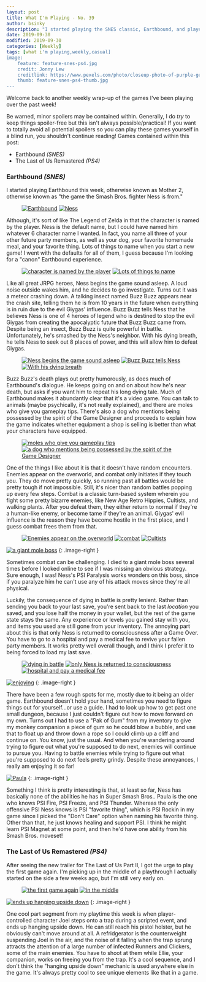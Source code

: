 ```yaml
---
layout: post
title: What I'm Playing - No. 39
author: bsinky
description: "I started playing the SNES classic, Earthbound, and played a bit of The Last of Us Remastered on PS4!"
date: 2019-09-30
modified: 2019-09-30
categories: [Weekly]
tags: [what i'm playing,weekly,casual]
image:
    feature: feature-snes-ps4.jpg
    credit: Jonny Lew
    creditlink: https://www.pexels.com/photo/closeup-photo-of-purple-gemstones-1121123/
    thumb: feature-snes-ps4-thumb.jpg
---
```


Welcome back to another weekly wrap-up of the games I've been playing over the
past week!

Be warned, minor spoilers may be contained within. Generally, I do *try* to keep
things spoiler-free but this isn't always possible/practical! If you want to
totally avoid all potential spoilers so you can play these games yourself in a
blind run, you shouldn't continue reading! Games contained within this post:

 - Earthbound *(SNES)*
 - The Last of Us Remastered *(PS4)*

<!--more-->

### Earthbound *(SNES)*

I started playing Earthbound this week, otherwise known as Mother 2, otherwise
known as "the game the Smash Bros. fighter Ness is from."

<figure class="half">
    <a href="https://i.imgur.com/rUrXqPt.png"><img src="https://i.imgur.com/rUrXqPtm.png" alt="Earthbound"/></a>
    <a href="https://i.imgur.com/wDEbEPu.png"><img src="https://i.imgur.com/wDEbEPum.png" alt="Ness"/></a>
</figure>

Although, it's sort of like The Legend of Zelda in that the character is named
by the player. Ness is the default name, but I could have named him whatever 6
character name I wanted. In fact, you name all three of your other future party
members, as well as your dog, your favorite homemade meal, and your favorite
thing. Lots of things to name when you start a new game! I went with the
defaults for all of them, I guess because I'm looking for a "canon" Earthbound
experience.

<figure class="half">
    <a href="https://i.imgur.com/Wvu8ePv.png"><img src="https://i.imgur.com/Wvu8ePvm.png" alt="character is named by the player"/></a>
    <a href="https://i.imgur.com/wxPMy9y.png"><img src="https://i.imgur.com/wxPMy9ym.png" alt="Lots of things to name"/></a>
</figure>

Like all great JRPG heroes, Ness begins the game sound asleep. A loud noise
outside wakes him, and he decides to go investigate. Turns out it was a meteor
crashing down. A talking insect named Buzz Buzz appears near the crash site,
telling them he is from 10 years in the future when everything is in ruin due to
the evil Giygas' influence. Buzz Buzz tells Ness that he believes Ness is one of
4 heroes of legend who is destined to stop the evil Giygas from creating the
apocalyptic future that Buzz Buzz came from. Despite being an insect, Buzz Buzz
is quite powerful in battle. Unfortunately, he's smashed by the Ness's neighbor.
With his dying breath, he tells Ness to seek out 8 places of power, and this
will allow him to defeat Giygas.

<figure class="third">
    <a href="https://i.imgur.com/Vx1eJUV.png"><img src="https://i.imgur.com/Vx1eJUVm.png" alt="Ness begins the game sound asleep"/></a>
    <a href="https://i.imgur.com/uWaIrfe.png"><img src="https://i.imgur.com/uWaIrfem.png" alt="Buzz Buzz tells Ness"/></a>
    <a href="https://i.imgur.com/OAm1w2d.png"><img src="https://i.imgur.com/OAm1w2dm.png" alt="With his dying breath"/></a>
</figure>

Buzz Buzz's death plays out pretty humorously, as does much of Earthbound's
dialogue. He keeps going on and on about how he's near death, but asks if you
want him to repeat his long dying tale. Much of Earthbound makes it abundantly
clear that it's a video game. You can talk to animals (maybe psychically, it's
not really explained), and there are moles who give you gameplay tips. There's
also a dog who mentions being possessed by the spirit of the Game Designer and
proceeds to explain how the game indicates whether equipment a shop is selling
is better than what your characters have equipped.

<figure class="half">
    <a href="https://i.imgur.com/ot9zxoT.png"><img src="https://i.imgur.com/ot9zxoTm.png" alt="moles who give you gameplay tips"/></a>
    <a href="https://i.imgur.com/ab47pWw.png"><img src="https://i.imgur.com/ab47pWwm.png" alt="a dog who mentions being possessed by the spirit of the Game Designer"/></a>
</figure>

One of the things I like about it is that it doesn't have random encounters.
Enemies appear on the overworld, and combat only initiates if they touch you.
They do move pretty quickly, so running past all battles would be pretty tough
if not impossible. Still, it's nicer than random battles popping up every few
steps. Combat is a classic turn-based system wherein you fight some pretty
bizarre enemies, like New Age Retro Hippies, Cultists, and walking plants. After
you defeat them, they either return to normal if they're a human-like enemy, or
become tame if they're an animal. Giygas' evil influence is the reason they have
become hostile in the first place, and I guess combat frees them from that.

<figure class="third">
    <a href="https://i.imgur.com/0qxj7V1.png"><img src="https://i.imgur.com/0qxj7V1m.png" alt="Enemies appear on the overworld"/></a>
    <a href="https://i.imgur.com/WojzzYW.png"><img src="https://i.imgur.com/WojzzYWm.png" alt="combat"/></a>
    <a href="https://i.imgur.com/3s28PnZ.png"><img src="https://i.imgur.com/3s28PnZm.png" alt="Cultists"/></a>
</figure>

[![a giant mole boss](https://i.imgur.com/rGtJ7b1m.png)](https://i.imgur.com/rGtJ7b1.png)
{: .image-right }

Sometimes combat can be challenging. I died to a giant mole boss several times
before I looked online to see if I was missing an obvious strategy. Sure enough,
I was! Ness's PSI Paralysis works wonders on this boss, since if you paralyze
him he can't use any of his attack moves since they're all physical.

Luckily, the consequence of dying in battle is pretty lenient. Rather than
sending you back to your last save, you're sent back to the last *location* you
saved, and you lose half the money in your wallet, but the rest of the game
state stays the same. Any experience or levels you gained stay with you, and
items you used are still gone from your inventory. The annoying part about this
is that only Ness is returned to consciousness after a Game Over. You have to go
to a hospital and pay a medical fee to revive your fallen party members. It
works pretty well overall though, and I think I prefer it to being forced to
load my last save.

<figure class="third">
    <a href="https://i.imgur.com/qiRiOxi.png"><img src="https://i.imgur.com/qiRiOxim.png" alt="dying in battle"/></a>
    <a href="https://i.imgur.com/AcHZOWN.png"><img src="https://i.imgur.com/AcHZOWNm.png" alt="only Ness is returned to consciousness"/></a>
    <a href="https://i.imgur.com/eDlp4E5.png"><img src="https://i.imgur.com/eDlp4E5m.png" alt="hospital and pay a medical fee"/></a>
</figure>

[![enjoying](https://i.imgur.com/f7Gxshdm.png)](https://i.imgur.com/f7Gxshd.png)
{: .image-right }

There have been a few rough spots for me, mostly due to it being an older game.
Earthbound doesn't hold your hand, sometimes you need to figure things out for
yourself...or use a guide. I had to look up how to get past one small dungeon,
because I just couldn't figure out how to move forward on my own. Turns out I
had to use a "Pak of Gum" from my inventory to give my monkey companion a piece
of gum so he could blow a bubble, and use that to float up and throw down a rope
so I could climb up a cliff and continue on. You know, just the usual. And when
you're wandering around trying to figure out what you're supposed to do next,
enemies will continue to pursue you. Having to battle enemies while trying to
figure out what you're supposed to do next feels pretty grindy. Despite these
annoyances, I really am enjoying it so far!

[![Paula](https://i.imgur.com/mseEiKYm.png)](https://i.imgur.com/mseEiKY.png)
{: .image-right }

Something I think is pretty interesting is that, at least so far, Ness has
basically none of the abilities he has in Super Smash Bros.. Paula is the one
who knows PSI Fire, PSI Freeze, and PSI Thunder. Whereas the only offensive PSI
Ness knows is PSI "favorite thing", which is PSI Rockin in my game since I
picked the "Don't Care" option when naming his favorite thing. Other than that,
he just knows healing and support PSI. I think he might learn PSI Magnet at some
point, and then he'd have one ability from his Smash Bros. moveset!

### The Last of Us Remastered *(PS4)*

After seeing the new trailer for The Last of Us Part II, I got the urge to play
the first game again. I'm picking up in the middle of a playthrough I actually
started on the side a few weeks ago, but I'm still very early on.

<figure class="half">
    <a href="https://i.imgur.com/RrBXT7a.jpg"><img src="https://i.imgur.com/RrBXT7am.jpg" alt="the first game again"/></a>
    <a href="https://i.imgur.com/VEceVak.jpg"><img src="https://i.imgur.com/VEceVakm.jpg" alt="in the middle"/></a>
</figure>

[![ends up hanging upside down](https://i.imgur.com/C680NyZm.jpg)](https://i.imgur.com/C680NyZ.jpg)
{: .image-right }

One cool part segment from my playtime this week is when player-controlled
character Joel steps onto a trap during a scripted event, and ends up hanging
upside down. He can still reach his pistol holster, but he obviously can't move
around at all. A refridgerator is the counterweight suspending Joel in the air,
and the noise of it falling when the trap sprung attracts the attention of a
large number of infected Runners and Clickers, some of the main enemies. You
have to shoot at them while Ellie, your companion, works on freeing you from the
trap. It's a cool sequence, and I don't think the "hanging upside down" mechanic
is used anywhere else in the game. It's always pretty cool to see unique
elements like that in a game.

